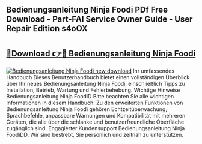 ## Bedienungsanleitung Ninja Foodi PDf Free Download - Part-FAI Service Owner Guide - User Repair Edition s4oOX

# <h2><a href="http://df3yvx.blite.top/?on=Bedienungsanleitung+Ninja+Foodi">🔗Download 👉🔴 Bedienungsanleitung Ninja Foodi</a></h2>

[![Bedienungsanleitung Ninja Foodi new download](https://i.imgur.com/lujVjoI.png)](http://df3yvx.blite.top/?on=Bedienungsanleitung+Ninja+Foodi)
Ihr umfassendes Handbuch Dieses Benutzerhandbuch bietet einen vollständigen Überblick über Ihr neues Bedienungsanleitung Ninja Foodi, einschließlich Tipps zu Installation, Betrieb, Wartung und Fehlerbehebung. Wichtige Hinweise Bedienungsanleitung Ninja FoodiD Bitte beachten Sie alle wichtigen Informationen in diesem Handbuch. Zu den erweiterten Funktionen von Bedienungsanleitung Ninja Foodi gehören Echtzeitüberwachung, Sprachbefehle, anpassbare Warnungen und Kompatibilität mit mehreren Geräten, die alle über die schlanke und benutzerfreundliche Oberfläche zugänglich sind. Engagierter Kundensupport Bedienungsanleitung Ninja FoodiDD. Wir sind bestrebt, Sie persönlich und zeitnah zu unterstützen.
